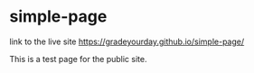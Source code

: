 # simple-page

link to the live site https://gradeyourday.github.io/simple-page/

This is a test page for the public site.  
